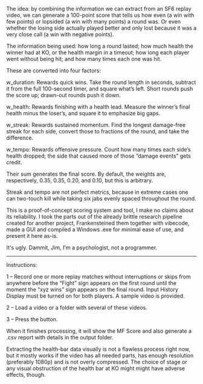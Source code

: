 The idea: by combining the information we can extract from an SF6 replay video, we can generate a 100-point score that tells us how even (a win with few points) or lopsided (a win with many points) a round was. Or even whether the losing side actually played better and only lost because it was a very close call (a win with negative points).

The information being used: how long a round lasted; how much health the winner had at KO, or the health margin in a timeout; how long each player went without being hit; and how many times each one was hit.

These are converted into four factors:

w_duration: Rewards quick wins. Take the round length in seconds, subtract it from the full 100-second timer, and square what’s left. Short rounds push the score up; drawn-out rounds push it down.

w_health: Rewards finishing with a health lead. Measure the winner’s final health minus the loser’s, and square it to emphasize big gaps.

w_streak: Rewards sustained momentum. Find the longest damage-free streak for each side, convert those to fractions of the round, and take the difference.

w_tempo: Rewards offensive pressure. Count how many times each side’s health dropped; the side that caused more of those “damage events” gets credit.

Their sum generates the final score. By default, the weights are, respectively, 0.35, 0.35, 0.20, and 0.10, but this is arbitrary.

Streak and tempo are not perfect metrics, because in extreme cases one can two-touch kill while taking six jabs evenly spaced throughout the round.

This is a proof-of-concept scoring system and tool, I make no claims about its reliability. I took the parts out of the already brittle research pipeline created for another project, Frankensteined them together with vibecode, made a GUI and compiled a Windows .exe for minimal ease of use, and present it here as-is. 

It's ugly. Dammit, Jim, I'm a psychologist, not a programmer.

* * * * *

Instructions:

1 – Record one or more replay matches without interruptions or skips from anywhere before the “Fight” sign appears on the first round until the moment the “xyz wins” sign appears on the final round. Input History Display must be turned on for both players. A sample video is provided.

2 – Load a video or a folder with several of these videos.

3 – Press the button.

When it finishes processing, it will show the MF Score and also generate a .csv report with details in the output folder.

Extracting the health-bar data visually is not a flawless process right now, but it mostly works if the video has all needed parts, has enough resolution (preferably 1080p) and is not overly compressed. The choice of stage or any visual obstruction of the health bar at KO might might have adverse effects, though.
